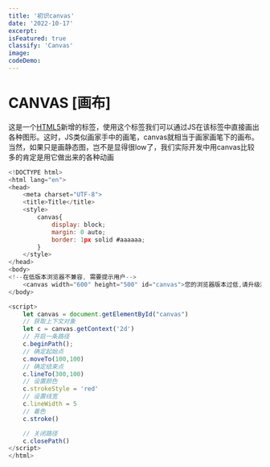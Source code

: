 ```yaml
---
title: '初识canvas'
date: '2022-10-17'
excerpt: 
isFeatured: true
classify: 'Canvas'
image:
codeDemo:
---
```

# CANVAS [画布]

这是一个[HTML5](https://so.csdn.net/so/search?q=HTML5&spm=1001.2101.3001.7020)新增的标签，使用这个标签我们可以通过JS在该标签中直接画出各种图形。这时，JS类似画家手中的画笔，canvas就相当于画家画笔下的画布。当然，如果只是画静态图，岂不是显得很low了，我们实际开发中用canvas比较多的肯定是用它做出来的各种动画

```js
<!DOCTYPE html>
<html lang="en">
<head>
    <meta charset="UTF-8">
    <title>Title</title>
    <style>
        canvas{
            display: block;
            margin: 0 auto;
            border: 1px solid #aaaaaa;
        }
    </style>
</head>
<body>
<!--在低版本浏览器不兼容, 需要提示用户-->
    <canvas width="600" height="500" id="canvas">您的浏览器版本过低,请升级浏览器或者使用chrome打开!</canvas>
</body>

<script>
    let canvas = document.getElementById("canvas")
    // 获取上下文对象
    let c = canvas.getContext('2d')
    // 开启一条路径
    c.beginPath();
    // 确定起始点
    c.moveTo(100,100)
    // 确定结束点
    c.lineTo(300,100)
    // 设置颜色
    c.strokeStyle = 'red'
    // 设置线宽
    c.lineWidth = 5
    // 着色
    c.stroke()

    // 关闭路径
    c.closePath()
</script>
</html>
```

